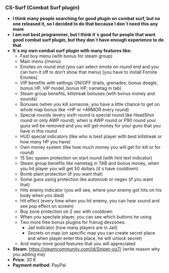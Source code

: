 ### CS-Surf (Combat Surf plugin)
* **I think many people searching for good plugin on combat surf, but no one released it, so I decided to do that because I don´t need this any more**
* **I am not best programmer, but I think it´s good for people that want good combat surf plugin, but they don´t have enough experience to do that**
* **It´s my own combat surf plugin with many features like:**
    - Fast buy menu (with bonus for steam group) 
    - Main menu (/menu)
    - Emotes on round end (you can select emote on round end and you can turn it off to don’t show that menu) [you have to install Fornite Emotes]
    - VIP benefits with settings ON/OFF (trails, grenades, bonus deagle, bonus HP, VIP model, bonus HP, nametag in tab)
    - Steam group benefits, killstreak bonuses (with bonus money and sounds) 
    - Bonuses (when you kill someone, you have a little chance to get on whole map bonus like +HP or +ARMOR every round) 
    - Special rounds (every sixth round is special round like HeadShot round or only AWP round), when is AWP round or P90 round your guns will be removed and you will get money for your guns that you have in this round
    - HUD special indicators (like who is best player with best killstreak or how many HP you have)
    - Own money system (like how much money you will get for kill or for round)
    - 15 Sec spawn protection on start round (with hint text indicator)
    - Steam group benefits like nametag in TAB and bonus money, when you hit player you will get 50 dollars (it´s have cooldown)
    - Bomb plant protection (if you want that)
    - Some guns using protection like autonoob or negev (if you want that)
    - Hits enemy indicator (you will see, where your enemy got hits on his body when you died)
    - Hit effect (every time when you hit enemy, you can hear sound and see pop effect on screen)
    - Buy zone protection on 2 sec with cooldown
    - When you spectate player, you can see which buttons he using 
    - Two more free bonus plugins for franug devzones:
        - Jail indicator (how many players are in Jail)
        - Secrets on map (on specific map you can create secret place and when player enter this place, he will unlock secret) 
    - And many more good features that you will appreciated
* **Steam**: https://steamcommunity.com/id/Sniper-oo7/ (write reason why you adding me)
* **Price**: 30 €
* **Payment method**: PayPal
